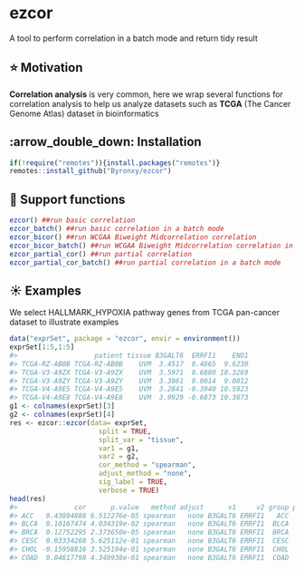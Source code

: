 
<!-- README.md is generated from README.Rmd. Please edit that file -->

# ezcor

A tool to perform correlation in a batch mode and return tidy result

## :star: Motivation

**Correlation analysis** is very common, here we wrap several functions
for correlation analysis to help us analyze datasets such as **TCGA**
(The Cancer Genome Atlas) dataset in bioinformatics

## :arrow\_double\_down: Installation

``` r
if(!require("remotes")){install.packages("remotes")}
remotes::install_github("Byronxy/ezcor")
```

## :rocket: Support functions

``` r
ezcor() ##run basic correlation
ezcor_batch() ##run basic correlation in a batch mode
ezcor_bicor() ##run WCGAA Biweight Midcorrelation correlation
ezcor_bicor_batch() ##run WCGAA Biweight Midcorrelation correlation in a batch mode
ezcor_partial_cor() ##run partial correlation
ezcor_partial_cor_batch() ##run partial correlation in a batch mode
```

## :sunny: Examples

We select HALLMARK\_HYPOXIA pathway genes from TCGA pan-cancer dataset
to illustrate examples

``` r
data("exprSet", package = "ezcor", envir = environment())
exprSet[1:5,1:5]
#>                   patient tissue B3GALT6  ERRFI1    ENO1
#> TCGA-RZ-AB0B TCGA-RZ-AB0B    UVM  3.4517  0.4865  9.6230
#> TCGA-V3-A9ZX TCGA-V3-A9ZX    UVM  3.5971  0.6880 10.3269
#> TCGA-V3-A9ZY TCGA-V3-A9ZY    UVM  3.3061  0.0014  9.0812
#> TCGA-V4-A9E5 TCGA-V4-A9E5    UVM  3.2841 -0.3940 10.5923
#> TCGA-V4-A9E8 TCGA-V4-A9E8    UVM  3.9929 -0.6873 10.3873
g1 <- colnames(exprSet)[3]
g2 <- colnames(exprSet)[4]
res <- ezcor::ezcor(data= exprSet,
                      split = TRUE,
                      split_var = "tissue",
                      var1 = g1,
                      var2 = g2,
                      cor_method = "spearman",
                      adjust_method = "none",
                      sig_label = TRUE,
                      verbose = TRUE)
head(res)
#>              cor      p.value   method adjust      v1     v2 group pstar
#> ACC   0.43894888 6.512276e-05 spearman   none B3GALT6 ERRFI1   ACC   ***
#> BLCA  0.10167474 4.034319e-02 spearman   none B3GALT6 ERRFI1  BLCA     *
#> BRCA  0.12752295 2.373650e-05 spearman   none B3GALT6 ERRFI1  BRCA   ***
#> CESC  0.03334268 5.625112e-01 spearman   none B3GALT6 ERRFI1  CESC      
#> CHOL -0.15958816 3.525194e-01 spearman   none B3GALT6 ERRFI1  CHOL      
#> COAD  0.04617798 4.349938e-01 spearman   none B3GALT6 ERRFI1  COAD
```
